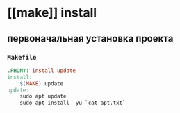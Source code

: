 # [[make]] install
## первоначальная установка проекта
### `Makefile`

```Makefile
.PHONY: install update
install:
	$(MAKE) update
update:
	sudo apt update
	sudo apt install -yu `cat apt.txt`
```

